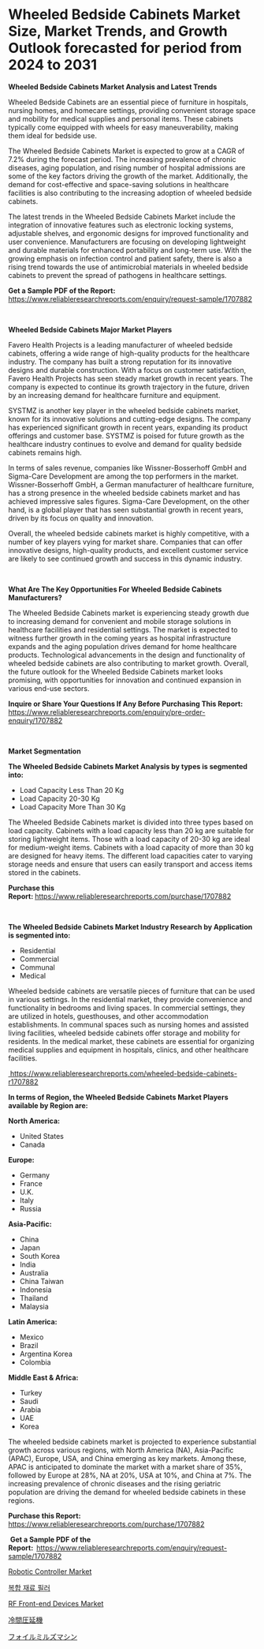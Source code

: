 <p><h1>Wheeled Bedside Cabinets Market Size, Market Trends, and Growth Outlook forecasted for period from 2024 to 2031</h1></p><p><strong>Wheeled Bedside Cabinets Market Analysis and Latest Trends</strong></p>
<p><p>Wheeled Bedside Cabinets are an essential piece of furniture in hospitals, nursing homes, and homecare settings, providing convenient storage space and mobility for medical supplies and personal items. These cabinets typically come equipped with wheels for easy maneuverability, making them ideal for bedside use.</p><p>The Wheeled Bedside Cabinets Market is expected to grow at a CAGR of 7.2% during the forecast period. The increasing prevalence of chronic diseases, aging population, and rising number of hospital admissions are some of the key factors driving the growth of the market. Additionally, the demand for cost-effective and space-saving solutions in healthcare facilities is also contributing to the increasing adoption of wheeled bedside cabinets.</p><p>The latest trends in the Wheeled Bedside Cabinets Market include the integration of innovative features such as electronic locking systems, adjustable shelves, and ergonomic designs for improved functionality and user convenience. Manufacturers are focusing on developing lightweight and durable materials for enhanced portability and long-term use. With the growing emphasis on infection control and patient safety, there is also a rising trend towards the use of antimicrobial materials in wheeled bedside cabinets to prevent the spread of pathogens in healthcare settings.</p></p>
<p><strong>Get a Sample PDF of the Report:&nbsp;</strong> <a href="https://www.reliableresearchreports.com/enquiry/request-sample/1707882">https://www.reliableresearchreports.com/enquiry/request-sample/1707882</a></p>
<p>&nbsp;</p>
<p><strong>Wheeled Bedside Cabinets Major Market Players</strong></p>
<p><p>Favero Health Projects is a leading manufacturer of wheeled bedside cabinets, offering a wide range of high-quality products for the healthcare industry. The company has built a strong reputation for its innovative designs and durable construction. With a focus on customer satisfaction, Favero Health Projects has seen steady market growth in recent years. The company is expected to continue its growth trajectory in the future, driven by an increasing demand for healthcare furniture and equipment.</p><p>SYSTMZ is another key player in the wheeled bedside cabinets market, known for its innovative solutions and cutting-edge designs. The company has experienced significant growth in recent years, expanding its product offerings and customer base. SYSTMZ is poised for future growth as the healthcare industry continues to evolve and demand for quality bedside cabinets remains high.</p><p>In terms of sales revenue, companies like Wissner-Bosserhoff GmbH and Sigma-Care Development are among the top performers in the market. Wissner-Bosserhoff GmbH, a German manufacturer of healthcare furniture, has a strong presence in the wheeled bedside cabinets market and has achieved impressive sales figures. Sigma-Care Development, on the other hand, is a global player that has seen substantial growth in recent years, driven by its focus on quality and innovation.</p><p>Overall, the wheeled bedside cabinets market is highly competitive, with a number of key players vying for market share. Companies that can offer innovative designs, high-quality products, and excellent customer service are likely to see continued growth and success in this dynamic industry.</p></p>
<p>&nbsp;</p>
<p><strong>What Are The Key Opportunities For Wheeled Bedside Cabinets Manufacturers?</strong></p>
<p><p>The Wheeled Bedside Cabinets market is experiencing steady growth due to increasing demand for convenient and mobile storage solutions in healthcare facilities and residential settings. The market is expected to witness further growth in the coming years as hospital infrastructure expands and the aging population drives demand for home healthcare products. Technological advancements in the design and functionality of wheeled bedside cabinets are also contributing to market growth. Overall, the future outlook for the Wheeled Bedside Cabinets market looks promising, with opportunities for innovation and continued expansion in various end-use sectors.</p></p>
<p><strong>Inquire or Share Your Questions If Any Before Purchasing This Report:</strong> <a href="https://www.reliableresearchreports.com/enquiry/pre-order-enquiry/1707882">https://www.reliableresearchreports.com/enquiry/pre-order-enquiry/1707882</a></p>
<p>&nbsp;</p>
<p><strong>Market Segmentation</strong></p>
<p><strong>The Wheeled Bedside Cabinets Market Analysis by types is segmented into:</strong></p>
<p><ul><li>Load Capacity Less Than 20 Kg</li><li>Load Capacity 20-30 Kg</li><li>Load Capacity More Than 30 Kg</li></ul></p>
<p><p>The Wheeled Bedside Cabinets market is divided into three types based on load capacity. Cabinets with a load capacity less than 20 kg are suitable for storing lightweight items. Those with a load capacity of 20-30 kg are ideal for medium-weight items. Cabinets with a load capacity of more than 30 kg are designed for heavy items. The different load capacities cater to varying storage needs and ensure that users can easily transport and access items stored in the cabinets.</p></p>
<p><strong>Purchase this Report:&nbsp;</strong><a href="https://www.reliableresearchreports.com/purchase/1707882">https://www.reliableresearchreports.com/purchase/1707882</a></p>
<p>&nbsp;</p>
<p><strong>The Wheeled Bedside Cabinets Market Industry Research by Application is segmented into:</strong></p>
<p><ul><li>Residential</li><li>Commercial</li><li>Communal</li><li>Medical</li></ul></p>
<p><p>Wheeled bedside cabinets are versatile pieces of furniture that can be used in various settings. In the residential market, they provide convenience and functionality in bedrooms and living spaces. In commercial settings, they are utilized in hotels, guesthouses, and other accommodation establishments. In communal spaces such as nursing homes and assisted living facilities, wheeled bedside cabinets offer storage and mobility for residents. In the medical market, these cabinets are essential for organizing medical supplies and equipment in hospitals, clinics, and other healthcare facilities.</p></p>
<p><a href="https://www.reliableresearchreports.com/wheeled-bedside-cabinets-r1707882">&nbsp;https://www.reliableresearchreports.com/wheeled-bedside-cabinets-r1707882</a></p>
<p><strong>In terms of Region, the Wheeled Bedside Cabinets Market Players available by Region are:</strong></p>
<p>
    <p> <strong> North America: </strong>
        <ul>
            <li>United States</li>
            <li>Canada</li>
        </ul>
        </p> 
    <p> <strong> Europe: </strong>
        <ul>
            <li>Germany</li>
            <li>France</li>
            <li>U.K.</li>
            <li>Italy</li>
            <li>Russia</li>
        </ul>
        </p> 
    <p> <strong> Asia-Pacific: </strong>
        <ul>
            <li>China</li>
            <li>Japan</li>
            <li>South Korea</li>
            <li>India</li>
            <li>Australia</li>
            <li>China Taiwan</li>
            <li>Indonesia</li>
            <li>Thailand</li>
            <li>Malaysia</li>
        </ul>
        </p> 
    <p> <strong> Latin America: </strong>
        <ul>
            <li>Mexico</li>
            <li>Brazil</li>
            <li>Argentina Korea</li>
            <li>Colombia</li>
        </ul>
        </p> 
    <p> <strong> Middle East & Africa: </strong>
        <ul>
            <li>Turkey</li>
            <li>Saudi</li>
            <li>Arabia</li>
            <li>UAE</li>
            <li>Korea</li>
        </ul>
    </p>
    </p>
<p><p>The wheeled bedside cabinets market is projected to experience substantial growth across various regions, with North America (NA), Asia-Pacific (APAC), Europe, USA, and China emerging as key markets. Among these, APAC is anticipated to dominate the market with a market share of 35%, followed by Europe at 28%, NA at 20%, USA at 10%, and China at 7%. The increasing prevalence of chronic diseases and the rising geriatric population are driving the demand for wheeled bedside cabinets in these regions.</p></p>
<p><strong>Purchase this Report: </strong><a href="https://www.reliableresearchreports.com/purchase/1707882">https://www.reliableresearchreports.com/purchase/1707882</a></p>
<p>&nbsp;<strong>Get a Sample PDF of the Report:&nbsp;&nbsp;</strong><a href="https://www.reliableresearchreports.com/enquiry/request-sample/1707882">https://www.reliableresearchreports.com/enquiry/request-sample/1707882</a></p>
<p><strong></strong></p>
<p><p><a href="https://github.com/dimitrishawkinswaynenp91rgz/Market-Research-Report-List-2/blob/main/robotic-controller-market.md">Robotic Controller Market</a></p><p><a href="https://github.com/RickyMetzDVM/Market-Research-Report-List-1/blob/main/195329196978.md">복합 재료 필러</a></p><p><a href="https://issuu.com/reportprime-2/docs/rf-front-end-devices-market-size-2030.pptx">RF Front-end Devices Market</a></p><p><a href="https://github.com/mares423/Market-Research-Report-List-1/blob/main/8510875103510.md">冷間圧延機</a></p><p><a href="https://github.com/FredaJerde/Market-Research-Report-List-1/blob/main/7133710103511.md">フォイルミルズマシン</a></p></p>